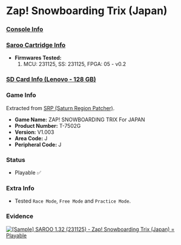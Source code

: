 # Zap! Snowboarding Trix (Japan)

### [Console Info](../../../../../Info/Consoles/VA13/README.md)

### [Saroo Cartridge Info](../../../../../Info/Cartridges/RetroGameParadiseStore/1.32F/README.md)

- <b>Firmwares Tested:</b>
  1. MCU: 231125, SS: 231125, FPGA: 05 - v0.2

### [SD Card Info (Lenovo - 128 GB)](../../../../../Info/SdCards/Lenovo/128GB/fat32/README.md)

### Game Info

Extracted from [SRP (Saturn Region Patcher)](https://segaxtreme.net/resources/saturn-region-patcher.81/download).

- <b>Game Name:</b> ZAP! SNOWBOARDING TRIX For JAPAN
- <b>Product Number:</b> T-7502G
- <b>Version:</b> V1.003
- <b>Area Code:</b> J
- <b>Peripheral Code:</b> J

### Status

- Playable :white_check_mark:

### Extra Info

- Tested `Race Mode`, `Free Mode` and `Practice Mode`.

### Evidence

[![[Sample] SAROO 1.32 (231125) - Zap! Snowboarding Trix (Japan) = Playable](https://img.youtube.com/vi/VWYBWLFwqO4/0.jpg)](https://www.youtube.com/watch?v=VWYBWLFwqO4)
